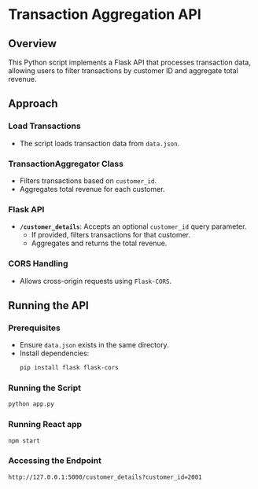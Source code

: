 # Transaction Aggregation API

## Overview
This Python script implements a Flask API that processes transaction data, allowing users to filter transactions by customer ID and aggregate total revenue.

## Approach

### Load Transactions
- The script loads transaction data from `data.json`.

### TransactionAggregator Class
- Filters transactions based on `customer_id`.
- Aggregates total revenue for each customer.

### Flask API
- **`/customer_details`**: Accepts an optional `customer_id` query parameter.
  - If provided, filters transactions for that customer.
  - Aggregates and returns the total revenue.

### CORS Handling
- Allows cross-origin requests using `Flask-CORS`.

## Running the API

### Prerequisites
- Ensure `data.json` exists in the same directory.
- Install dependencies:
  ```sh
  pip install flask flask-cors
  ```

### Running the Script
```sh
python app.py
```
### Running React app
```sh
npm start
```

### Accessing the Endpoint
```sh
http://127.0.0.1:5000/customer_details?customer_id=2001
```

